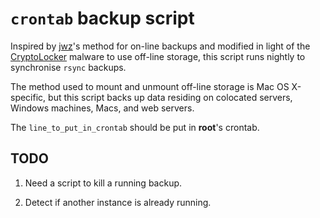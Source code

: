 `crontab` backup script
=======================

Inspired by [jwz](http://www.jwz.org/blog/2007/09/psa-backups/)'s method for on-line
backups and modified in light of the [CryptoLocker](http://en.wikipedia.org/wiki/CryptoLocker)
malware to use off-line storage, this script runs nightly to synchronise `rsync` backups.

The method used to mount and unmount off-line storage is Mac OS X-specific, but this
script backs up data residing on colocated servers, Windows machines, Macs, and web
servers.

The `line_to_put_in_crontab` should be put in **root**'s crontab.

TODO
----

1. Need a script to kill a running backup.

2. Detect if another instance is already running.

